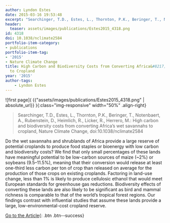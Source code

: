 ```yaml
---
author: Lyndon Estes
date: 2015-03-16 19:53:48
excerpt: "Searchinger, T.D., Estes, L., Thornton, P.K., Beringer, T., Notenbaert, A., Rubenstein, D., Heimlich, R., Licker, R., Herrero, M. (2015) High carbon and biodiversity costs from converting Africa\u2019s wet savannahs to cropland, Nature Climate Change, doi:10.1038/ nclimate2584"
header:
  teaser: assets/images/publications/Estes2015_4318.png
id: 4318
doi: 10.1038/nclimate2584
portfolio-item-category:
- publications
portfolio-item-tag:
- '2015'
- Nature Climate Change
title: High Carbon and Biodiversity Costs from Converting Africa&#8217;s Wet Savannas
  to Cropland
year: '2015'
author-tags:
    - Lyndon Estes
---
```


![first page]( {{"assets/images/publications/Estes2015_4318.png" | absolute_url}} ){:class="img-responsive" width="50%" .align-right}

> Searchinger, T.D., Estes, L., Thornton, P.K., Beringer, T., Notenbaert, A., Rubenstein, D., Heimlich, R., Licker, R., Herrero, M.: High carbon and biodiversity costs from converting Africa’s wet savannahs to cropland, Nature Climate Change, doi:10.1038/nclimate2584


Do the wet savannahs and shrublands of Africa provide a large reserve of potential croplands to produce food staples or bioenergy with low carbon and biodiversity costs? We find that only small percentages of these lands have meaningful potential to be low-carbon sources of maize (~2%) or soybeans (9.5–11.5%), meaning that their conversion would release at least one-third less carbon per ton of crop than released on average for the production of those crops on existing croplands. Factoring in land-use change, less than 1% is likely to produce cellulosic ethanol that would meet European standards for greenhouse gas reductions. Biodiversity effects of converting these lands are also likely to be significant as bird and mammal richness is comparable to that of the world’s tropical forest regions. Our findings contrast with influential studies that assume these lands provide a large, low-environmental-cost cropland reserve.


[Go to the Article](http://www.nature.com/nclimate/journal/vaop/ncurrent/full/nclimate2584.html#close){: .btn .btn--success}